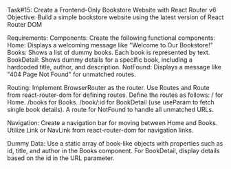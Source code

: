 Task#15: Create a Frontend-Only Bookstore Website with React Router v6 Objective: Build a simple bookstore website using the latest version of React Router DOM

Requirements: Components: Create the following functional components: Home: Displays a welcoming message like "Welcome to Our Bookstore!" Books: Shows a list of dummy books. Each book is represented by text. BookDetail: Shows dummy details for a specific book, including a hardcoded title, author, and description. NotFound: Displays a message like "404 Page Not Found" for unmatched routes.

Routing: Implement BrowserRouter as the router. Use Routes and Route from react-router-dom for defining routes. Define the routes as follows: / for Home. /books for Books. /book/:id for BookDetail (use useParam to fetch single book details). A route for NotFound to handle all unmatched URLs.

Navigation: Create a navigation bar for moving between Home and Books. Utilize Link or NavLink from react-router-dom for navigation links.

Dummy Data: Use a static array of book-like objects with properties such as id, title, and author in the Books component. For BookDetail, display details based on the id in the URL parameter.
